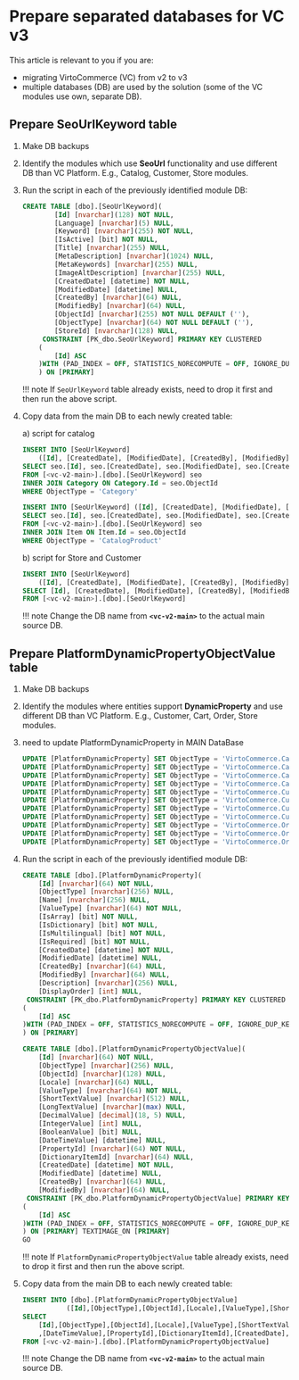 # Prepare separated databases for VC v3

This article is relevant to you if you are:

* migrating VirtoCommerce (VC) from v2 to v3
* multiple databases (DB) are used by the solution (some of the VC modules use own, separate DB).

## Prepare SeoUrlKeyword table

1. Make DB backups
1. Identify the modules which use **SeoUrl** functionality and use different DB than VC Platform. E.g., Catalog, Customer, Store modules.
1. Run the script in each of the previously identified module DB:

    ```sql
    CREATE TABLE [dbo].[SeoUrlKeyword](
    		[Id] [nvarchar](128) NOT NULL,
    		[Language] [nvarchar](5) NULL,
    		[Keyword] [nvarchar](255) NOT NULL,
    		[IsActive] [bit] NOT NULL,
    		[Title] [nvarchar](255) NULL,
    		[MetaDescription] [nvarchar](1024) NULL,
    		[MetaKeywords] [nvarchar](255) NULL,
    		[ImageAltDescription] [nvarchar](255) NULL,
    		[CreatedDate] [datetime] NOT NULL,
    		[ModifiedDate] [datetime] NULL,
    		[CreatedBy] [nvarchar](64) NULL,
    		[ModifiedBy] [nvarchar](64) NULL,
    		[ObjectId] [nvarchar](255) NOT NULL DEFAULT (''),
    		[ObjectType] [nvarchar](64) NOT NULL DEFAULT (''),
    		[StoreId] [nvarchar](128) NULL,
    	 CONSTRAINT [PK_dbo.SeoUrlKeyword] PRIMARY KEY CLUSTERED 
    	(
    		[Id] ASC
    	)WITH (PAD_INDEX = OFF, STATISTICS_NORECOMPUTE = OFF, IGNORE_DUP_KEY = OFF, ALLOW_ROW_LOCKS = ON, ALLOW_PAGE_LOCKS = ON) ON [PRIMARY]
    	) ON [PRIMARY]
    ```
    
    !!! note
        If `SeoUrlKeyword` table already exists, need to drop it first and then run the above script.

1. Copy data from the main DB to each newly created table:

    a) script for catalog
    ```sql
    INSERT INTO [SeoUrlKeyword]
        ([Id], [CreatedDate], [ModifiedDate], [CreatedBy], [ModifiedBy], [Keyword], [StoreId], [IsActive], [Language], [Title], [MetaDescription], [MetaKeywords],  [ImageAltDescription], [ObjectId], [ObjectType])
    SELECT seo.[Id], seo.[CreatedDate], seo.[ModifiedDate], seo.[CreatedBy], seo.[ModifiedBy], seo.[Keyword], seo.[StoreId], seo.[IsActive], seo.[Language], seo.[Title], seo.[MetaDescription], seo.[MetaKeywords], seo.[ImageAltDescription], seo.[ObjectId], seo.[ObjectType]
    FROM [<vc-v2-main>].[dbo].[SeoUrlKeyword] seo 
    INNER JOIN Category ON Category.Id = seo.ObjectId
    WHERE ObjectType = 'Category'

    INSERT INTO [SeoUrlKeyword] ([Id], [CreatedDate], [ModifiedDate], [CreatedBy], [ModifiedBy], [Keyword], [StoreId], [IsActive], [Language], [Title], [MetaDescription], [MetaKeywords], [ImageAltDescription], [ObjectId], [ObjectType])
    SELECT seo.[Id], seo.[CreatedDate], seo.[ModifiedDate], seo.[CreatedBy], seo.[ModifiedBy], seo.[Keyword], seo.[StoreId], seo.[IsActive], seo.[Language], seo.[Title], seo.[MetaDescription], seo.[MetaKeywords], seo.[ImageAltDescription], seo.[ObjectId], seo.[ObjectType]
    FROM [<vc-v2-main>].[dbo].[SeoUrlKeyword] seo
    INNER JOIN Item ON Item.Id = seo.ObjectId
    WHERE ObjectType = 'CatalogProduct'
    ```

    b) script for Store and Customer
    ```sql
    INSERT INTO [SeoUrlKeyword]
    	([Id], [CreatedDate], [ModifiedDate], [CreatedBy], [ModifiedBy], [Keyword], [StoreId], [IsActive], [Language], [Title], [MetaDescription], [MetaKeywords], [ImageAltDescription], [ObjectId], [ObjectType])
    SELECT [Id], [CreatedDate], [ModifiedDate], [CreatedBy], [ModifiedBy], [Keyword], [StoreId], [IsActive], [Language], [Title],   [MetaDescription], [MetaKeywords], [ImageAltDescription], [ObjectId], [ObjectType]
    FROM [<vc-v2-main>].[dbo].[SeoUrlKeyword] 
    ```
	
	!!! note
    	Change the DB name from **`<vc-v2-main>`** to the actual main source DB.

## Prepare PlatformDynamicPropertyObjectValue table

1. Make DB backups
1. Identify the modules where entities support **DynamicProperty** and use different DB than VC Platform. E.g., Customer, Cart, Order, Store modules.
1. need to update PlatformDynamicProperty in MAIN DataBase
    ```sql
    UPDATE [PlatformDynamicProperty] SET ObjectType = 'VirtoCommerce.CartModule.Core.Model.LineItem'     WHERE ObjectType = 'VirtoCommerce.Domain.Cart.Model.LineItem'
    UPDATE [PlatformDynamicProperty] SET ObjectType = 'VirtoCommerce.CartModule.Core.Model.Payment'      WHERE ObjectType = 'VirtoCommerce.Domain.Cart.Model.Payment'
    UPDATE [PlatformDynamicProperty] SET ObjectType = 'VirtoCommerce.CartModule.Core.Model.Shipment'     WHERE ObjectType = 'VirtoCommerce.Domain.Cart.Model.Shipment'
    UPDATE [PlatformDynamicProperty] SET ObjectType = 'VirtoCommerce.CartModule.Core.Model.ShoppingCart' WHERE ObjectType = 'VirtoCommerce.Domain.Cart.Model.ShoppingCart'
    UPDATE [PlatformDynamicProperty] SET ObjectType = 'VirtoCommerce.CustomerModule.Core.Model.Contact' WHERE ObjectType = 'VirtoCommerce.Domain.Customer.Model.Contact'
    UPDATE [PlatformDynamicProperty] SET ObjectType = 'VirtoCommerce.CustomerModule.Core.Model.Organization' WHERE ObjectType = 'VirtoCommerce.Domain.Customer.Model.Organization'
    UPDATE [PlatformDynamicProperty] SET ObjectType = 'VirtoCommerce.CustomerModule.Core.Model.Employee' WHERE ObjectType = 'VirtoCommerce.Domain.Customer.Model.Employee'
    UPDATE [PlatformDynamicProperty] SET ObjectType = 'VirtoCommerce.CustomerModule.Core.Model.Vendor' WHERE ObjectType = 'VirtoCommerce.Domain.Customer.Model.Vendor'               UPDATE [PlatformDynamicProperty] SET ObjectType = 'VirtoCommerce.OrderModule.Core.Model.CustomerOrder'  WHERE ObjectType = 'VirtoCommerce.Domain.Order.Model.CustomerOrder'
    UPDATE [PlatformDynamicProperty] SET ObjectType = 'VirtoCommerce.OrderModule.Core.Model.LineItem'       WHERE ObjectType = 'VirtoCommerce.Domain.Order.Model.LineItem'
    UPDATE [PlatformDynamicProperty] SET ObjectType = 'VirtoCommerce.OrderModule.Core.Model.PaymentIn'      WHERE ObjectType = 'VirtoCommerce.Domain.Order.Model.PaymentIn'
    UPDATE [PlatformDynamicProperty] SET ObjectType = 'VirtoCommerce.OrderModule.Core.Model.Shipment'       WHERE ObjectType = 'VirtoCommerce.Domain.Order.Model.Shipment'           UPDATE [PlatformDynamicProperty] SET ObjectType = 'VirtoCommerce.StoreModule.Core.Model.Store' WHERE ObjectType = 'VirtoCommerce.Domain.Store.Model.Store'
    ```
1. Run the script in each of the previously identified module DB:
    
    ```sql
    CREATE TABLE [dbo].[PlatformDynamicProperty](
        [Id] [nvarchar](64) NOT NULL,
        [ObjectType] [nvarchar](256) NULL,
        [Name] [nvarchar](256) NULL,
        [ValueType] [nvarchar](64) NOT NULL,
        [IsArray] [bit] NOT NULL,
        [IsDictionary] [bit] NOT NULL,
        [IsMultilingual] [bit] NOT NULL,
        [IsRequired] [bit] NOT NULL,
        [CreatedDate] [datetime] NOT NULL,
        [ModifiedDate] [datetime] NULL,
        [CreatedBy] [nvarchar](64) NULL,
        [ModifiedBy] [nvarchar](64) NULL,
        [Description] [nvarchar](256) NULL,
        [DisplayOrder] [int] NULL,
     CONSTRAINT [PK_dbo.PlatformDynamicProperty] PRIMARY KEY CLUSTERED 
    (
        [Id] ASC
    )WITH (PAD_INDEX = OFF, STATISTICS_NORECOMPUTE = OFF, IGNORE_DUP_KEY = OFF, ALLOW_ROW_LOCKS = ON, ALLOW_PAGE_LOCKS = ON) ON [PRIMARY]
    ) ON [PRIMARY]
    
    CREATE TABLE [dbo].[PlatformDynamicPropertyObjectValue](
    	[Id] [nvarchar](64) NOT NULL,
    	[ObjectType] [nvarchar](256) NULL,
    	[ObjectId] [nvarchar](128) NULL,
    	[Locale] [nvarchar](64) NULL,
    	[ValueType] [nvarchar](64) NOT NULL,
    	[ShortTextValue] [nvarchar](512) NULL,
    	[LongTextValue] [nvarchar](max) NULL,
    	[DecimalValue] [decimal](18, 5) NULL,
    	[IntegerValue] [int] NULL,
    	[BooleanValue] [bit] NULL,
    	[DateTimeValue] [datetime] NULL,
    	[PropertyId] [nvarchar](64) NOT NULL,
    	[DictionaryItemId] [nvarchar](64) NULL,
    	[CreatedDate] [datetime] NOT NULL,
    	[ModifiedDate] [datetime] NULL,
    	[CreatedBy] [nvarchar](64) NULL,
    	[ModifiedBy] [nvarchar](64) NULL,
     CONSTRAINT [PK_dbo.PlatformDynamicPropertyObjectValue] PRIMARY KEY CLUSTERED 
    (
    	[Id] ASC
    )WITH (PAD_INDEX = OFF, STATISTICS_NORECOMPUTE = OFF, IGNORE_DUP_KEY = OFF, ALLOW_ROW_LOCKS = ON, ALLOW_PAGE_LOCKS = ON) ON [PRIMARY]
    ) ON [PRIMARY] TEXTIMAGE_ON [PRIMARY]
    GO
    ```
	
	!!! note
        If `PlatformDynamicPropertyObjectValue` table already exists, need to drop it first and then run the above script.
    
2. Copy data from the main DB to each newly created table:

    ```sql
    INSERT INTO [dbo].[PlatformDynamicPropertyObjectValue]
               ([Id],[ObjectType],[ObjectId],[Locale],[ValueType],[ShortTextValue],[LongTextValue],[DecimalValue],[IntegerValue],[BooleanValue],[DateTimeValue],[PropertyId],[DictionaryItemId],[CreatedDate],[ModifiedDate],[CreatedBy],[ModifiedBy])
    SELECT 
        [Id],[ObjectType],[ObjectId],[Locale],[ValueType],[ShortTextValue],[LongTextValue],[DecimalValue],[IntegerValue],[BooleanValue]
        ,[DateTimeValue],[PropertyId],[DictionaryItemId],[CreatedDate],[ModifiedDate],[CreatedBy],[ModifiedBy]
    FROM [<vc-v2-main>].[dbo].[PlatformDynamicPropertyObjectValue]
    ```
    
	!!! note
    	Change the DB name from **`<vc-v2-main>`** to the actual main source DB.
